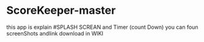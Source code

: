 # ScoreKeeper-master
this app is explain
#SPLASH SCREAN  and Timer (count Down)
you can foun screenShots andlink download in WIKI
